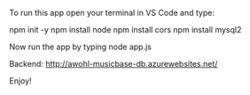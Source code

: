 To run this app open your terminal in VS Code and type:

npm init -y
npm install node
npm install cors
npm install mysql2

Now run the app by typing node app.js

Backend: http://awohl-musicbase-db.azurewebsites.net/

Enjoy!
